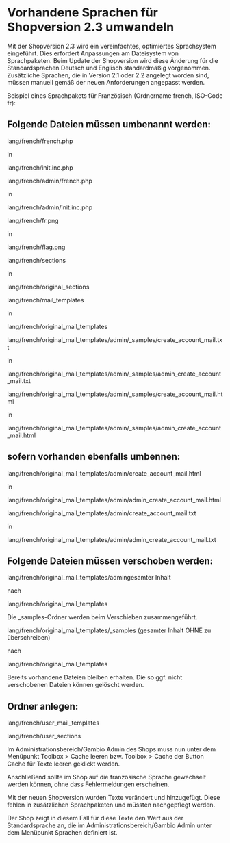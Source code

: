 # Vorhandene Sprachen für Shopversion 2.3 umwandeln 

Mit der Shopversion 2.3 wird ein vereinfachtes, optimiertes Sprachsystem eingeführt. Dies erfordert Anpassungen am Dateisystem von Sprachpaketen. Beim Update der Shopversion wird diese Änderung für die Standardsprachen Deutsch und Englisch standardmäßig vorgenommen. Zusätzliche Sprachen, die in Version 2.1 oder 2.2 angelegt worden sind, müssen manuell gemäß der neuen Anforderungen angepasst werden.

Beispiel eines Sprachpakets für Französisch \(Ordnername french, ISO-Code fr\):

## Folgende Dateien müssen umbenannt werden: 

lang/french/french.php

in

lang/french/init.inc.php

lang/french/admin/french.php

in

lang/french/admin/init.inc.php

lang/french/fr.png

in

lang/french/flag.png

lang/french/sections

in

lang/french/original\_sections

lang/french/mail\_templates

in

lang/french/original\_mail\_templates

lang/french/original\_mail\_templates/admin/\_samples/create\_account\_mail.txt

in

lang/french/original\_mail\_templates/admin/\_samples/admin\_create\_account\_mail.txt

lang/french/original\_mail\_templates/admin/\_samples/create\_account\_mail.html

in

lang/french/original\_mail\_templates/admin/\_samples/admin\_create\_account\_mail.html

## sofern vorhanden ebenfalls umbennen: 

lang/french/original\_mail\_templates/admin/create\_account\_mail.html

in

lang/french/original\_mail\_templates/admin/admin\_create\_account\_mail.html

lang/french/original\_mail\_templates/admin/create\_account\_mail.txt

in

lang/french/original\_mail\_templates/admin/admin\_create\_account\_mail.txt

## Folgende Dateien müssen verschoben werden: 

lang/french/original\_mail\_templates/admingesamter Inhalt

nach

lang/french/original\_mail\_templates

Die \_samples-Ordner werden beim Verschieben zusammengeführt.

lang/french/original\_mail\_templates/\_samples \(gesamter Inhalt OHNE zu überschreiben\)

nach

lang/french/original\_mail\_templates

Bereits vorhandene Dateien bleiben erhalten. Die so ggf. nicht verschobenen Dateien können gelöscht werden.

## Ordner anlegen: 

lang/french/user\_mail\_templates

lang/french/user\_sections

Im Administrationsbereich/Gambio Admin des Shops muss nun unter dem Menüpunkt Toolbox \> Cache leeren bzw. Toolbox \> Cache der Button Cache für Texte leeren geklickt werden.

Anschließend sollte im Shop auf die französische Sprache gewechselt werden können, ohne dass Fehlermeldungen erscheinen.

Mit der neuen Shopversion wurden Texte verändert und hinzugefügt. Diese fehlen in zusätzlichen Sprachpaketen und müssten nachgepflegt werden.

Der Shop zeigt in diesem Fall für diese Texte den Wert aus der Standardsprache an, die im Administrationsbereich/Gambio Admin unter dem Menüpunkt Sprachen definiert ist.



